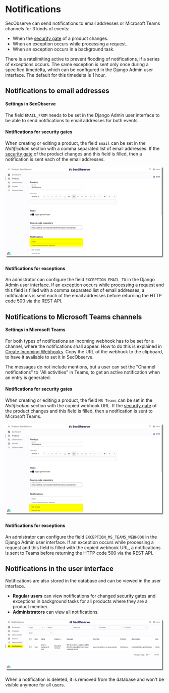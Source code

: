 # Notifications

SecObserve can send notifications to email addresses or Microsoft Teams channels for 3 kinds of events:

* When the [security gate](../usage/security_gates.md) of a product changes.
* When an exception occurs while processing a request.
* When an exception occurs in a background task.

There is a ratelimiting active to prevent flooding of notifications, if a series of exceptions occurs. The same exception is sent only once during a specified timedelta, which can be configured in the Django Admin user interface. The default for this timedelta is 1 hour.

##  Notifications to email addresses

#### Settings in SecObserve

The field `EMAIL_FROM` needs to be set in the Django Admin user interface to be able to send notifications to email addresses for both events. 

#### Notifications for security gates

When creating or editing a product, the field `Email` can be set in the *Notification* section with a comma separated list of email addresses. If the [security gate](../usage/security_gates.md) of the product changes and this field is filled, then a notification is sent each of the email addresses.

![Email notification](../assets/images/screenshot_email.png)

#### Notifications for exceptions

An admistrator can configure the field `EXCEPTION_EMAIL_TO` in the Django Admin user interface. If an exception occurs while processing a request and this field is filled with a comma separated list of email addresses, a notifications is sent each of the email addresses before returning the HTTP code 500 via the REST API.

##  Notifications to Microsoft Teams channels

####  Settings in Microsoft Teams

For both types of notifications an incoming webhook has to be set for a channel, where the notifications shall appear. How to do this is explained in [Create Incoming Webhooks](https://learn.microsoft.com/en-us/microsoftteams/platform/webhooks-and-connectors/how-to/add-incoming-webhook). Copy the URL of the webhook to the clipboard, to have it available to set it in SecObserve.

The messages do not include mentions, but a user can set the "Channel notifications" to "All activities" in Teams, to get an active notification when an entry is generated. 

#### Notifications for security gates

When creating or editing a product, the field `MS Teams` can be set in the *Notification* section with the copied webhook URL. If the [security gate](../usage/security_gates.md) of the product changes and this field is filled, then a notification is sent to Microsoft Teams.

![MS Teams notification](../assets/images/screenshot_ms_teams.png)

#### Notifications for exceptions

An admistrator can configure the field `EXCEPTION_MS_TEAMS_WEBHOOK` in the Django Admin user interface. If an exception occurs while processing a request and this field is filled with the copied webhook URL, a notifications is sent to Teams before returning the HTTP code 500 via the REST API.

## Notifications in the user interface

Notifications are also stored in the database and can be viewed in the user interface.

* **Regular users** can view notifications for changed security gates and exceptions in background tasks for all products where they are a product member.
* **Administrators** can view all notifications.

![UI notifications](../assets/images/screenshot_notifications.png)

When a notification is deleted, it is removed from the database and won't be visible anymore for all users.

